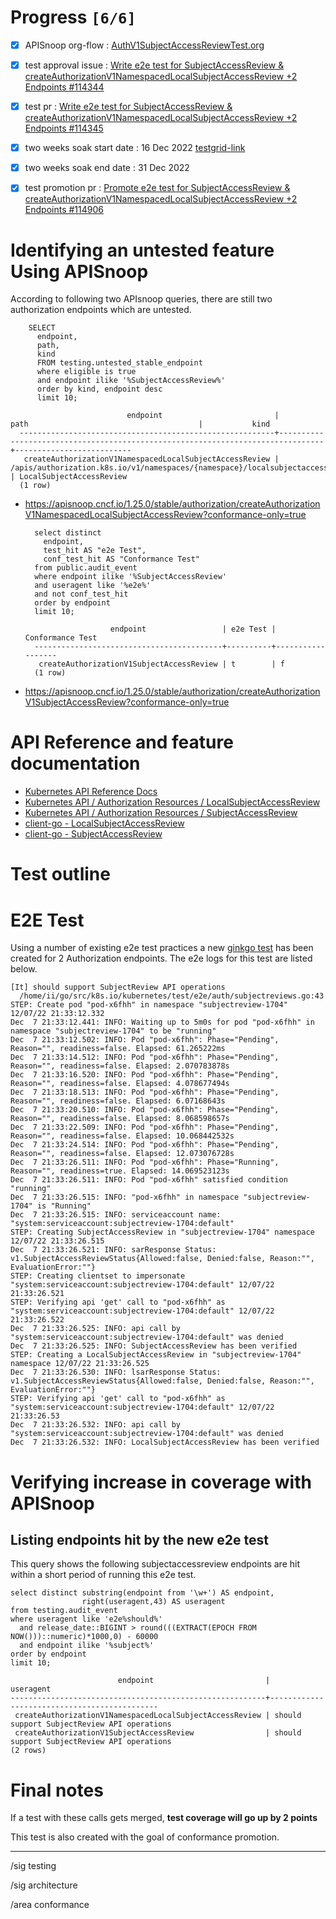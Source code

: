 # Progress <code>[6/6]</code>

-   [X] APISnoop org-flow : [AuthV1SubjectAccessReviewTest.org](https://github.com/apisnoop/ticket-writing/blob/master/AuthV1SubjectAccessReviewTest.org)
-   [X] test approval issue : [Write e2e test for SubjectAccessReview & createAuthorizationV1NamespacedLocalSubjectAccessReview +2 Endpoints #114344](https://issues.k8s.io/114344)
-   [X] test pr : [Write e2e test for SubjectAccessReview & createAuthorizationV1NamespacedLocalSubjectAccessReview +2 Endpoints #114345](https://pr.k8s.io/114345)
-   [X] two weeks soak start date : 16 Dec 2022 [testgrid-link](https://testgrid.k8s.io/sig-release-master-blocking#gce-cos-master-default&width=5&graph-metrics=test-duration-minutes&include-filter-by-regex=should.support.SubjectReview.API.operations)
-   [X] two weeks soak end date : 31 Dec 2022
-   [X] test promotion pr : [Promote e2e test for SubjectAccessReview & createAuthorizationV1NamespacedLocalSubjectAccessReview +2 Endpoints #114906](https://pr.k8s.io/114906)


# Identifying an untested feature Using APISnoop

According to following two APIsnoop queries, there are still two authorization endpoints which are untested.

```sql-mode
    SELECT
      endpoint,
      path,
      kind
      FROM testing.untested_stable_endpoint
      where eligible is true
      and endpoint ilike '%SubjectAccessReview%'
      order by kind, endpoint desc
      limit 10;
```

```example
                          endpoint                         |                                      path                                      |           kind
  ---------------------------------------------------------+--------------------------------------------------------------------------------+--------------------------
   createAuthorizationV1NamespacedLocalSubjectAccessReview | /apis/authorization.k8s.io/v1/namespaces/{namespace}/localsubjectaccessreviews | LocalSubjectAccessReview
  (1 row)

```

-   <https://apisnoop.cncf.io/1.25.0/stable/authorization/createAuthorizationV1NamespacedLocalSubjectAccessReview?conformance-only=true>
    
    ```sql-mode
      select distinct
        endpoint,
        test_hit AS "e2e Test",
        conf_test_hit AS "Conformance Test"
      from public.audit_event
      where endpoint ilike '%SubjectAccessReview'
      and useragent like '%e2e%'
      and not conf_test_hit
      order by endpoint
      limit 10;
    ```
    
    ```example
                       endpoint                 | e2e Test | Conformance Test
      ------------------------------------------+----------+------------------
       createAuthorizationV1SubjectAccessReview | t        | f
      (1 row)
    
    ```

-   <https://apisnoop.cncf.io/1.25.0/stable/authorization/createAuthorizationV1SubjectAccessReview?conformance-only=true>


# API Reference and feature documentation

-   [Kubernetes API Reference Docs](https://kubernetes.io/docs/reference/kubernetes-api/)
-   [Kubernetes API / Authorization Resources / LocalSubjectAccessReview](https://kubernetes.io/docs/reference/kubernetes-api/authorization-resources/local-subject-access-review-v1/)
-   [Kubernetes API / Authorization Resources / SubjectAccessReview](https://kubernetes.io/docs/reference/kubernetes-api/authorization-resources/subject-access-review-v1/)
-   [client-go - LocalSubjectAccessReview](https://github.com/kubernetes/client-go/blob/master/kubernetes/typed/authorization/v1/localsubjectaccessreview.go)
-   [client-go - SubjectAccessReview](https://github.com/kubernetes/client-go/blob/master/kubernetes/typed/authorization/v1/subjectaccessreview.go)


# Test outline


# E2E Test

Using a number of existing e2e test practices a new [ginkgo test](https://github.com/ii/kubernetes/blob/create-subjectaccessreview-test/test/e2e/auth/subjectreviews.go#L43-L172) has been created for 2 Authorization endpoints. The e2e logs for this test are listed below.

```
[It] should support SubjectReview API operations
  /home/ii/go/src/k8s.io/kubernetes/test/e2e/auth/subjectreviews.go:43
STEP: Create pod "pod-x6fhh" in namespace "subjectreview-1704" 12/07/22 21:33:12.332
Dec  7 21:33:12.441: INFO: Waiting up to 5m0s for pod "pod-x6fhh" in namespace "subjectreview-1704" to be "running"
Dec  7 21:33:12.502: INFO: Pod "pod-x6fhh": Phase="Pending", Reason="", readiness=false. Elapsed: 61.265222ms
Dec  7 21:33:14.512: INFO: Pod "pod-x6fhh": Phase="Pending", Reason="", readiness=false. Elapsed: 2.070783878s
Dec  7 21:33:16.520: INFO: Pod "pod-x6fhh": Phase="Pending", Reason="", readiness=false. Elapsed: 4.078677494s
Dec  7 21:33:18.513: INFO: Pod "pod-x6fhh": Phase="Pending", Reason="", readiness=false. Elapsed: 6.07168643s
Dec  7 21:33:20.510: INFO: Pod "pod-x6fhh": Phase="Pending", Reason="", readiness=false. Elapsed: 8.068598657s
Dec  7 21:33:22.509: INFO: Pod "pod-x6fhh": Phase="Pending", Reason="", readiness=false. Elapsed: 10.068442532s
Dec  7 21:33:24.514: INFO: Pod "pod-x6fhh": Phase="Pending", Reason="", readiness=false. Elapsed: 12.073076728s
Dec  7 21:33:26.511: INFO: Pod "pod-x6fhh": Phase="Running", Reason="", readiness=true. Elapsed: 14.069523123s
Dec  7 21:33:26.511: INFO: Pod "pod-x6fhh" satisfied condition "running"
Dec  7 21:33:26.515: INFO: "pod-x6fhh" in namespace "subjectreview-1704" is "Running"
Dec  7 21:33:26.515: INFO: serviceaccount name: "system:serviceaccount:subjectreview-1704:default"
STEP: Creating SubjectAccessReview in "subjectreview-1704" namespace 12/07/22 21:33:26.515
Dec  7 21:33:26.521: INFO: sarResponse Status: v1.SubjectAccessReviewStatus{Allowed:false, Denied:false, Reason:"", EvaluationError:""}
STEP: Creating clientset to impersonate "system:serviceaccount:subjectreview-1704:default" 12/07/22 21:33:26.521
STEP: Verifying api 'get' call to "pod-x6fhh" as "system:serviceaccount:subjectreview-1704:default" 12/07/22 21:33:26.522
Dec  7 21:33:26.525: INFO: api call by "system:serviceaccount:subjectreview-1704:default" was denied
Dec  7 21:33:26.525: INFO: SubjectAccessReview has been verified
STEP: Creating a LocalSubjectAccessReview in "subjectreview-1704" namespace 12/07/22 21:33:26.525
Dec  7 21:33:26.530: INFO: lsarResponse Status: v1.SubjectAccessReviewStatus{Allowed:false, Denied:false, Reason:"", EvaluationError:""}
STEP: Verifying api 'get' call to "pod-x6fhh" as "system:serviceaccount:subjectreview-1704:default" 12/07/22 21:33:26.53
Dec  7 21:33:26.532: INFO: api call by "system:serviceaccount:subjectreview-1704:default" was denied
Dec  7 21:33:26.532: INFO: LocalSubjectAccessReview has been verified
```


# Verifying increase in coverage with APISnoop


## Listing endpoints hit by the new e2e test

This query shows the following subjectaccessreview endpoints are hit within a short period of running this e2e test.

```sql-mode
select distinct substring(endpoint from '\w+') AS endpoint,
                right(useragent,43) AS useragent
from testing.audit_event
where useragent like 'e2e%should%'
  and release_date::BIGINT > round(((EXTRACT(EPOCH FROM NOW()))::numeric)*1000,0) - 60000
  and endpoint ilike '%subject%'
order by endpoint
limit 10;
```

```example
                        endpoint                         |                  useragent
---------------------------------------------------------+---------------------------------------------
 createAuthorizationV1NamespacedLocalSubjectAccessReview | should support SubjectReview API operations
 createAuthorizationV1SubjectAccessReview                | should support SubjectReview API operations
(2 rows)

```


# Final notes

If a test with these calls gets merged, **test coverage will go up by 2 points**

This test is also created with the goal of conformance promotion.

---

/sig testing

/sig architecture

/area conformance
